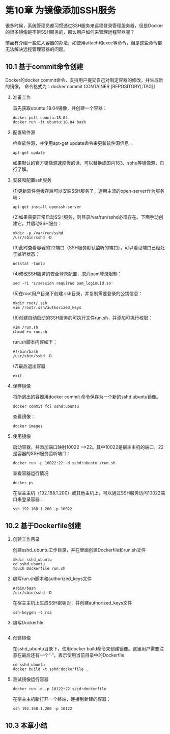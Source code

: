 # 第10章 为镜像添加SSH服务
很多时候，系统管理员都习惯通过SSH服务来远程登录管理服务器，但是Docker的很多镜像是不带SSH服务的，那么用户如何来管理远程容器呢？

前面有介绍一些进入容器的办法，如使用attach和exec等命令，但是这些命令都无法解决远程管理容器的问题。

## 10.1 基于commit命令创建
Docker的docker commit命令，支持用户提交自己对制定容器的修改，并生成新的镜像。
命令格式为：docker commit CONTAINER [REPOSITORY[:TAG]]

1. 准备工作

    首先获取ubuntu:18.04镜像，并创建一个容器：
    ```
    docker pull ubuntu:18.04
    docker run -it ubuntu:18.04 bash
    ```

2. 配置软件源

    检查软件源，并使用apt-get update命令来更新软件源信息：
    ```
    apt-get update
    ```
    如果默认的官方镜像源速度慢的话，可以替换成国内163、sohu等镜像源，自行了解。
    
3. 安装和配置ssh服务

    (1)更新软件包缓存后可以安装SSH服务了，选用主流的open-server作为服务端：
    ```
    apt-get install openssh-server
    ```
    
    (2)如果需要正常启动SSH服务，则目录/var/run/sshd必须存在。下面手动创建它，并启动SSH服务：
    ```
    mkdir -p /var/run/sshd
    /usr/sbin/sshd -D
    ```
    
    (3)此时查看容器的22端口（SSH服务默认监听的端口），可以看见端口已经处于监听状态：
    ```
    netstat -tunlp
    ```
    
    (4)修改SSH服务的安全登录配置，取消pam登录限制：
    ```
    sed -ri 's/session required pam_loginuid.so'
    ```
    
    (5)在root用户目录下创建.ssh目录，并复制需要登录的公钥信息：
    ```
    mkdir root/.ssh
    vim /root/.ssh/authorized_keys
    ```
    
    (6)创建自动启动的SSH服务的可执行文件run.sh，并添加可执行权限：
    ```
    vim /run.sh
    chmod +x run.sh
    ```
    run.sh脚本内容如下：
    ```
    #!/bin/bash
    /usr/sbin/sshd -D
    ```
    
    (7)最后退出容器
    ```
    exit
    ```
    
4. 保存镜像

    将所退出的容器用docker commit 命令保存为一个新的sshd:ubuntu镜像。
    ```
    docker commit fcl sshd:ubuntu
    ```
    查看镜像：
    ```
    docker images
    ```

5. 使用镜像

    启动容器，并添加端口映射10022 -->22。其中10022是宿主主机的端口，22是容器的SSH服务监听端口：
    ```
    docker run -p 10022:22 -d sshd:ubuntu /run.sh
    ```
    查看容器运行情况
    ```
    docker ps
    ```
    在宿主主机（192.168.1.200）或其他主机上，可以通过SSH服务访问10022端口来登录容器：
    ```
    ssh 192.168.1.200 -p 10022
    ```
    
## 10.2 基于Dockerfile创建

1. 创建工作目录

    创建sshd_ubuntu工作目录，并在里面创建Dockerfile和run.sh文件
    ```
    mkdir sshd_ubuntu
    cd sshd_ubuntu
    touch Dockerfile run.sh
    ```  
    
2. 编写run.sh脚本和authorized_keys文件
    ```
    #!bin/bash
    /usr/sbin/sshd -D
    ```
    在宿主主机上生成SSH密钥对，并创建authorized_keys文件
    ```
    ssh-keygen -t rsa
    ```
    
3. 编写Dockerfile
    ```
    
    ```

4. 创建镜像

    在sshd_ubuntu目录下，使用docker build命令来创建镜像。这里用户需要注意在最后还有一个“·”，表示使用当前目录中的Dockerfile
    ```
    cd sshd_ubuntu
    docker build -t sshd:dockerfile .
    ```
    
5. 测试镜像运行容器
    ```
    docker run -d -p 10122:22 ssjd:dockerfile
    ```
    在宿主主机新打开一个终端，连接到新建的容器：
    ```
    ssh 192.168.1.200 -p 10122
    ```

## 10.3 本章小结
